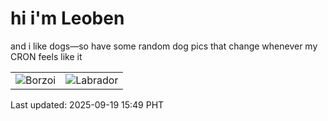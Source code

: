 # hi i'm Leoben

and i like dogs—so have some random dog pics that change whenever my CRON feels like it

|  |  |
|--------|----------|
| ![Borzoi](https://random-dog-vercel.vercel.app/api/random-borzoi?v=1758268151) | ![Labrador](https://random-dog-vercel.vercel.app/api/random-labrador?v=1758268151) |

Last updated: 2025-09-19 15:49 PHT

